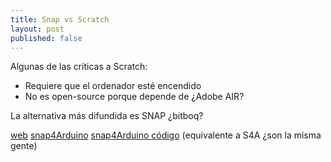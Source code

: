 ```yaml
---
title: Snap vs Scratch
layout: post
published: false
---
```


Algunas de las críticas a Scratch:
* Requiere que el ordenador esté encendido
* No es open-source porque depende de ¿Adobe AIR?

La alternativa más difundida es SNAP ¿bitboq?

[web](https://snap.berkeley.edu/)
[snap4Arduino](http://s4a.cat/snap/)
[snap4Arduino código](https://github.com/edutec/Snap4Arduino) (equivalente a S4A ¿son la misma gente)
